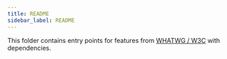 ```yaml
---
title: README
sidebar_label: README
---
```

This folder contains entry points for features from [WHATWG / W3C](https://github.com/zloirock/core-js#web-standards) with dependencies.

